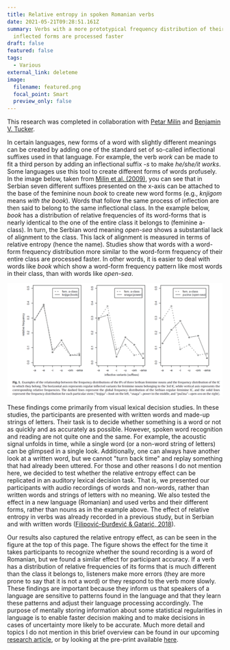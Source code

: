 ```yaml
---
title: Relative entropy in spoken Romanian verbs
date: 2021-05-21T09:28:51.161Z
summary: Verbs with a more prototypical frequency distribution of their
  inflected forms are processed faster
draft: false
featured: false
tags:
  - Various
external_link: deleteme
image:
  filename: featured.png
  focal_point: Smart
  preview_only: false
---
```

This research was completed in collaboration with [Petar Milin](https://www.birmingham.ac.uk/staff/profiles/languages/milin-petar.aspx) and [Benjamin V. Tucker](https://sites.ualberta.ca/~bvtucker/index.html).

In certain languages, new forms of a word with slightly different meanings can be created by adding one of the standard set of so-called inflectional suffixes used in that language. For example, the verb *work* can be made to fit a third person by adding an inflectional suffix *\-s* to make *he/she/it works*. Some languages use this tool to create different forms of words profusely. In the image below, taken from [Milin et al. (2009)](https://www.sciencedirect.com/science/article/abs/pii/S0749596X08000831?casa_token=vPKibcyA1RwAAAAA:ajdcPyq1oeosF6HT2gW3zMJ4Vy8qLHiZs6D51p3ZlGx_00yHgpgplVmYHTmoV_S9RdoU5eKC-ss), you can see that in Serbian seven different suffixes presented on the x-axis can be attached to the base of the feminine noun *book* to create new word forms (e.g., *knjigom* means *with the book*). Words that follow the same process of inflection are then said to belong to the same inflectional class. In the example below, *book* has a distribution of relative frequencies of its word-forms that is nearly identical to the one of the entire class it belongs to (feminine a-class). In turn, the Serbian word meaning *open-sea* shows a substantial lack of alignment to the class. This lack of alignment is measured in terms of relative entropy (hence the name). Studies show that words with a word-form frequency distribution more similar to the word-form frequency of their entire class are processed faster. In other words, it is easier to deal with words like *book* which show a word-form frequency pattern like most words in their class, than with words like *open-sea*.

![](re.png)

These findings come primarily from visual lexical decision studies. In these studies, the participants are presented with written words and made-up strings of letters. Their task is to decide whether something is a word or not as quickly and as accurately as possible. However, spoken word recognition and reading are not quite one and the same. For example, the acoustic signal unfolds in time, while a single word (or a non-word string of letters) can be glimpsed in a single look. Additionally, one can always have another look at a written word, but we cannot "turn back time" and replay something that had already been uttered. For those and other reasons I do not mention here, we decided to test whether the relative entropy effect can be replicated in an auditory lexical decision task. That is, we presented our participants with audio recordings of words and non-words, rather than written words and strings of letters with no meaning. We also tested the effect in a new language (Romanian) and used verbs and their different forms, rather than nouns as in the example above. The effect of relative entropy in verbs was already recorded in a previous study, but in Serbian and with written words ([Filipović-Đurđević & Gatarić, 2018](http://scindeks.ceon.rs/article.aspx?query=ARTAU%26and%26isidora%2bgataric&page=0&sort=1&stype=0&backurl=%2fSearchResults.aspx%3fquery%3dARTAU%2526and%2526isidora%252bgataric%26page%3d0%26sort%3d1%26stype%3d0%26lang%3den&lang=en)).

Our results also captured the relative entropy effect, as can be seen in the figure at the top of this page. The figure shows the effect for the time it takes participants to recognize whether the sound recording is a word of Romanian, but we found a similar effect for participant accuracy. If a verb has a distribution of relative frequencies of its forms that is much different than the class it belongs to, listeners make more errors (they are more prone to say that it is not a word) or they respond to the verb more slowly. These findings are important because they inform us that speakers of a language are sensitive to patterns found in the language and that they learn these patterns and adjust their language processing accordingly. The purpose of mentally storing information about some statistical regularities in language is to enable faster decision making and to make decisions in cases of uncertainty more likely to be accurate. Much more detail and topics I do not mention in this brief overview can be found in our upcoming [research article](https://benjamins.com/catalog/ml.20010.nen), or by looking at the pre-print available [here](https://psyarxiv.com/fb6p9/).